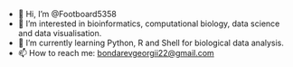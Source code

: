 - 👋 Hi, I’m @Footboard5358
- 👀 I’m interested in bioinformatics, computational biology, data science and data visualisation.
- 🌱 I’m currently learning Python, R and Shell for biological data analysis.
- 📫 How to reach me: bondarevgeorgii22@gmail.com
<!---
Footboard5358/Footboard5358 is a ✨ special ✨ repository because its `README.md` (this file) appears on your GitHub profile.
You can click the Preview link to take a look at your changes.
--->
